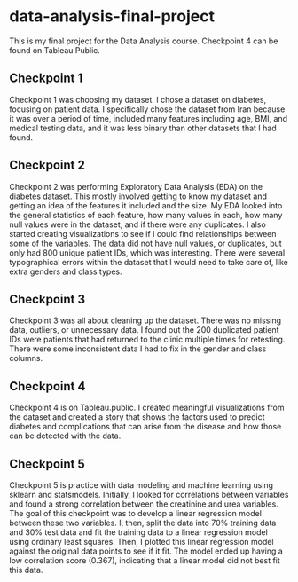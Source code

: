 # data-analysis-final-project
This is my final project for the Data Analysis course. Checkpoint 4 can be found on Tableau Public.

## Checkpoint 1
Checkpoint 1 was choosing my dataset. I chose a dataset on diabetes, focusing on patient data. I specifically chose the dataset from Iran because it was over a period of time, included many features including age, BMI, and medical testing data, and it was less binary than other datasets that I had found.

## Checkpoint 2
Checkpoint 2 was performing Exploratory Data Analysis (EDA) on the diabetes dataset. This mostly involved getting to know my dataset and getting an idea of the features it included and the size. My EDA looked into the general statistics of each feature, how many values in each, how many null values were in the dataset, and if there were any duplicates. I also started creating visualizations to see if I could find relationships between some of the variables. The data did not have null values, or duplicates, but only had 800 unique patient IDs, which was interesting. There were several typographical errors within the dataset that I would need to take care of, like extra genders and class types.

## Checkpoint 3
Checkpoint 3 was all about cleaning up the dataset. There was no missing data, outliers, or unnecessary data. I found out the 200 duplicated patient IDs were patients that had returned to the clinic multiple times for retesting. There were some inconsistent data I had to fix in the gender and class columns.

## Checkpoint 4
Checkpoint 4 is on Tableau.public. I created meaningful visualizations from the dataset and created a story that shows the factors used to predict diabetes and complications that can arise from the disease and how those can be detected with the data.

## Checkpoint 5
Checkpoint 5 is practice with data modeling and machine learning using sklearn and statsmodels. Initially, I looked for correlations between variables and found a strong correlation between the creatinine and urea variables. The goal of this checkpoint was to develop a linear regression model between these two variables. I, then, split the data into 70% training data and 30% test data and fit the training data to a linear regression model using ordinary least squares. Then, I plotted this linear regression model against the original data points to see if it fit. The model ended up having a low correlation score (0.367), indicating that a linear model did not best fit this data. 
